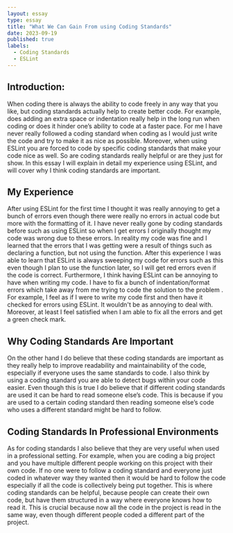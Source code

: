 ```yaml
---
layout: essay
type: essay
title: "What We Can Gain From using Coding Standards"
date: 2023-09-19
published: true
labels:
  - Coding Standards
  - ESLint
---
```

## Introduction:
When coding there is always the ability to code freely in any way that you like, but coding standards actually help to create better code. For example, does adding an extra space or indentation really help in the long run when coding or does it hinder one’s ability to code at a faster pace. For me I have never really followed a coding standard when coding as I would just write the code and try to make it as nice as possible. Moreover, when using ESLint you are forced to code by specific coding standards that make your code nice as well. So are coding standards really helpful or are they just for show. In this essay I will explain in detail my experience using ESLint, and will cover why I think coding standards are important. 
## My Experience 
After using ESLint for the first time I thought it was really annoying to get a bunch of errors even though there were really no errors in actual code but more with the formatting of it. I have never really gone by coding standards before such as using ESLint so when I get errors I originally thought my code was wrong due to these errors. In reality my code was fine and I learned that the errors that I was getting were a result of things such as declaring a function, but not using the function. After this experience I was able to learn that ESLint is always sweeping my code for errors such as this even though I plan to use the function later, so I will get red errors even if the code is correct. Furthermore, I think having ESLint can be annoying to have when writing my code. I have to fix a bunch of indentation/format errors which take away from me trying to code the solution to the problem . For example, I feel as if I were to write my code first and then have it checked for errors using ESLint. It wouldn't be as annoying to deal with. Moreover, at least I feel satisfied when I am able to fix all the errors and get a green check mark.
## Why Coding Standards Are Important
On the other hand I do believe that these coding standards are important as they really help to improve readability and maintainability of the code, especially if everyone uses the same standards to code. I also think by using a coding standard you are able to detect bugs within your code easier. Even though this is true I do believe that if different coding standards are used it can be hard to read someone else’s code. This is because if you are used to a certain coding standard then reading someone else’s code who uses a different standard might be hard to follow.
## Coding Standards In Professional Environments
As for coding standards I also believe that they are very useful when used in a professional setting. For example, when you are coding a big project and you have multiple different people working on this project with their own code. If no one were to follow a coding standard and everyone just coded in whatever way they wanted then it would be hard to follow the code especially if all the code is collectively being put together. This is where coding standards can be helpful, because people can create their own code, but have them structured in a way where everyone knows how to read it. This is crucial because now all the code in the project is read in the same way, even though different people coded a different part of the project.


